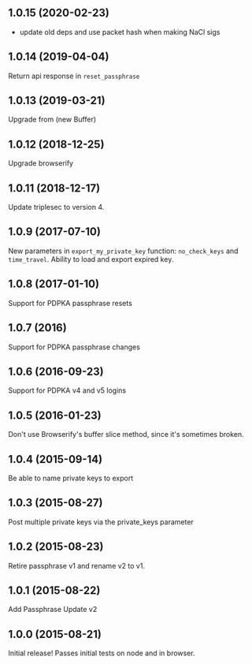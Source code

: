 ## 1.0.15 (2020-02-23)

- update old deps and use packet hash when making NaCl sigs

## 1.0.14 (2019-04-04)
Return api response in `reset_passphrase`

## 1.0.13 (2019-03-21)

Upgrade from (new Buffer)

## 1.0.12 (2018-12-25)

Upgrade browserify

## 1.0.11 (2018-12-17)

Update triplesec to version 4.

## 1.0.9 (2017-07-10)

New parameters in `export_my_private_key` function: `no_check_keys` and
`time_travel`. Ability to load and export expired key.

## 1.0.8 (2017-01-10)

Support for PDPKA passphrase resets

## 1.0.7 (2016)

Support for PDPKA passphrase changes

## 1.0.6 (2016-09-23)

Support for PDPKA v4 and v5 logins

## 1.0.5 (2016-01-23)

Don't use Browserify's buffer slice method, since it's sometimes
broken.

## 1.0.4 (2015-09-14)

Be able to name private keys to export

## 1.0.3 (2015-08-27)

Post multiple private keys via the private_keys parameter

## 1.0.2 (2015-08-23)

Retire passphrase v1 and rename v2 to v1.

## 1.0.1 (2015-08-22)

Add Passphrase Update v2

## 1.0.0 (2015-08-21)

Initial release! Passes initial tests on node and in browser.
